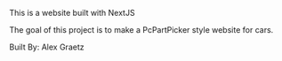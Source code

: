 This is a website built with NextJS

The goal of this project is to make a PcPartPicker style website for cars.

Built By:
Alex Graetz
